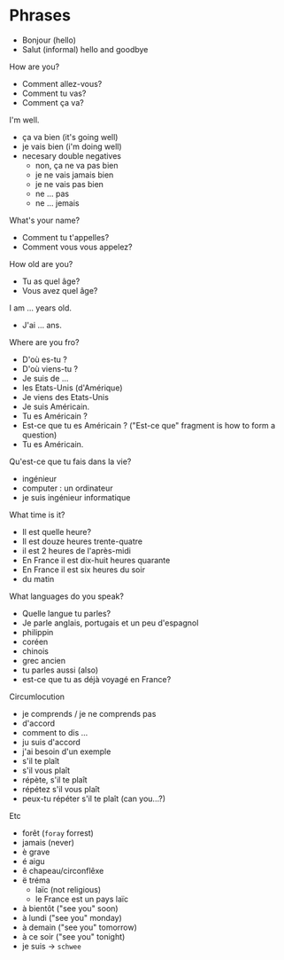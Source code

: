 # Phrases

- Bonjour (hello)
- Salut (informal) hello and goodbye

How are you?

- Comment allez-vous?
- Comment tu vas?
- Comment ça va?

I'm well.

- ça va bien (it's going well)
- je vais bien (i'm doing well)
- necesary double negatives
  - non, ça ne va pas bien
  - je ne vais jamais bien
  - je ne vais pas bien
  - ne ... pas
  - ne ... jemais

What's your name?

- Comment tu t'appelles?
- Comment vous vous appelez?

How old are you?

- Tu as quel âge?
- Vous avez quel âge?

I am ... years old.

- J'ai ... ans.

Where are you fro?

- D'où es-tu ? 
- D'où viens-tu ?
- Je suis de ... 
- les Etats-Unis (d'Amérique)
- Je viens des Etats-Unis
- Je suis Américain. 
- Tu es Américain ?
- Est-ce que tu es Américain ?
  ("Est-ce que" fragment is how to form a question)
- Tu es Américain.

Qu'est-ce que tu fais dans la vie?

- ingénieur 
- computer : un ordinateur
- je suis ingénieur informatique

What time is it?

- Il est quelle heure?
- Il est douze heures trente-quatre
- il est 2 heures de l'après-midi
- En France il est dix-huit heures quarante
- En France il est six heures du soir
- du matin

What languages do you speak?

- Quelle langue tu parles?
- Je parle anglais, portugais et un peu d'espagnol
- philippin
- coréen
- chinois
- grec ancien
- tu parles aussi (also)
- est-ce que tu as déjà voyagé en France?

Circumlocution

- je comprends / je ne comprends pas
- d'accord
- comment to dis ...
- ju suis d'accord
- j'ai besoin d'un exemple
- s'il te plaît
- s'il vous plaît
- répète, s'il te plaît
- répétez s'il vous plaît
- peux-tu répéter s'il te plaît (can you...?)

Etc

- forêt (`foray` forrest)
- jamais (never)
- è grave
- é aigu
- ê chapeau/circonflêxe
- ë tréma
  - laïc (not religious)
  - le France est un pays laïc
- à bientôt ("see you" soon)
- à lundi ("see you" monday)
- à demain ("see you" tomorrow)
- à ce soir ("see you" tonight)
- je suis -> `schwee`